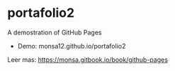 # portafolio2
A demostration of GitHub Pages

- Demo:
monsa12.github.io/portafolio2

Leer mas:
https://monsa.gitbook.io/book/github-pages
